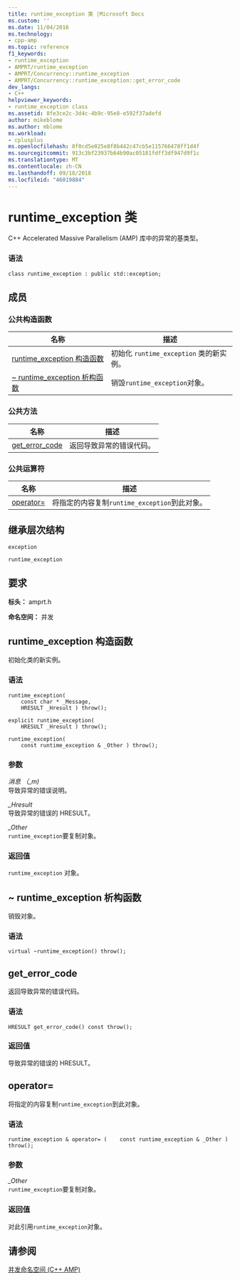 ```yaml
---
title: runtime_exception 类 |Microsoft Docs
ms.custom: ''
ms.date: 11/04/2016
ms.technology:
- cpp-amp
ms.topic: reference
f1_keywords:
- runtime_exception
- AMPRT/runtime_exception
- AMPRT/Concurrency::runtime_exception
- AMPRT/Concurrency::runtime_exception::get_error_code
dev_langs:
- C++
helpviewer_keywords:
- runtime_exception class
ms.assetid: 8fe3ce2c-3d4c-4b9c-95e8-e592f37adefd
author: mikeblome
ms.author: mblome
ms.workload:
- cplusplus
ms.openlocfilehash: 8f0cd5e025e8f8b442c47cb5e115766478ff1d4f
ms.sourcegitcommit: 913c3bf23937b64b90ac05181fdff3df947d9f1c
ms.translationtype: MT
ms.contentlocale: zh-CN
ms.lasthandoff: 09/18/2018
ms.locfileid: "46019884"
---
```

# <a name="runtimeexception-class"></a>runtime_exception 类
C++ Accelerated Massive Parallelism (AMP) 库中的异常的基类型。  
  
### <a name="syntax"></a>语法  
  
```  
class runtime_exception : public std::exception;  
```  
  
## <a name="members"></a>成员  
  
### <a name="public-constructors"></a>公共构造函数  
  
|名称|描述|  
|----------|-----------------|  
|[runtime_exception 构造函数](#ctor)|初始化 `runtime_exception` 类的新实例。|  
|[~ runtime_exception 析构函数](#dtor)|销毁`runtime_exception`对象。|  
  
### <a name="public-methods"></a>公共方法  
  
|名称|描述|  
|----------|-----------------|  
|[get_error_code](#runtime_exception__get_error_code)|返回导致异常的错误代码。|  

  
### <a name="public-operators"></a>公共运算符  
  
|名称|描述|  
|----------|-----------------|  
|[operator=](#operator_eq)|将指定的内容复制`runtime_exception`到此对象。|  
  
## <a name="inheritance-hierarchy"></a>继承层次结构  
 `exception`  
  
 `runtime_exception`  
  
## <a name="requirements"></a>要求  
 **标头：** amprt.h  
  
 **命名空间：** 并发  

## <a name="runtime_exception__ctor"></a>  runtime_exception 构造函数  
初始化类的新实例。  
  
### <a name="syntax"></a>语法  
  
```  
runtime_exception(  
    const char * _Message,  
    HRESULT _Hresult ) throw();  
  
explicit runtime_exception(  
    HRESULT _Hresult ) throw();  
  
runtime_exception(  
    const runtime_exception & _Other ) throw();  
```  
  
### <a name="parameters"></a>参数  
*消息 （_m)*<br/>
导致异常的错误说明。  
  
*_Hresult*<br/>
导致异常的错误的 HRESULT。  
  
*_Other*<br/>
`runtime_exception`要复制对象。  
  
### <a name="return-value"></a>返回值  
 `runtime_exception` 对象。  

## <a name="dtor"></a>  ~ runtime_exception 析构函数  
销毁对象。  
  
### <a name="syntax"></a>语法  
  
```  
virtual ~runtime_exception() throw();  
```  
  
## <a name="runtime_exception__get_error_code"></a>  get_error_code   
返回导致异常的错误代码。  
  
### <a name="syntax"></a>语法  
  
```  
HRESULT get_error_code() const throw();  
```  
  
### <a name="return-value"></a>返回值  
 导致异常的错误的 HRESULT。  
  
## <a name="runtime_exception__operator_eq"></a>operator=   
  将指定的内容复制`runtime_exception`到此对象。  
  
### <a name="syntax"></a>语法  
  
```  
runtime_exception & operator= (    const runtime_exception & _Other ) throw();  
```  
  
### <a name="parameters"></a>参数  
*_Other*<br/>
`runtime_exception`要复制对象。  
  
### <a name="return-value"></a>返回值  
 对此引用`runtime_exception`对象。  
  

  
## <a name="see-also"></a>请参阅  
 [并发命名空间 (C++ AMP)](concurrency-namespace-cpp-amp.md)
